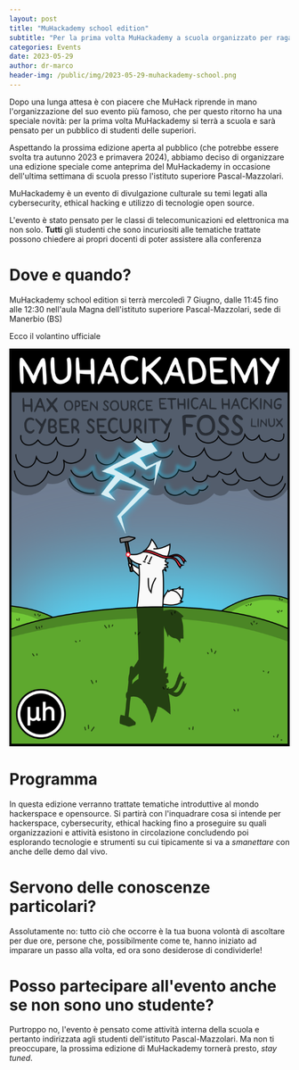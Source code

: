 ```yaml
---
layout: post
title: "MuHackademy school edition"
subtitle: "Per la prima volta MuHackademy a scuola organizzato per ragazzi delle superiori"
categories: Events
date: 2023-05-29
author: dr-marco
header-img: /public/img/2023-05-29-muhackademy-school.png
---
```


Dopo una lunga attesa è con piacere che MuHack riprende in mano l'organizzazione del suo evento più famoso, che per questo ritorno ha una speciale novità: per la prima volta MuHackademy si terrà a scuola e sarà pensato per un pubblico di studenti delle superiori.

Aspettando la prossima edizione aperta al pubblico (che potrebbe essere svolta tra autunno 2023 e primavera 2024), abbiamo deciso di organizzare una edizione speciale come anteprima del MuHackademy in occasione dell'ultima settimana di scuola presso l'istituto superiore Pascal-Mazzolari.

MuHackademy è un evento di divulgazione culturale su temi legati alla cybersecurity, ethical hacking e utilizzo di tecnologie open source. 

L'evento è stato pensato per le classi di telecomunicazioni ed elettronica ma non solo. **Tutti** gli studenti che sono incuriositi alle tematiche trattate possono chiedere ai propri docenti di poter assistere alla conferenza


# Dove e quando?
MuHackademy school edition si terrà mercoledì 7 Giugno, dalle 11:45 fino alle 12:30 nell'aula Magna dell'istituto superiore Pascal-Mazzolari, sede di Manerbio (BS)

Ecco il volantino ufficiale

![Volantino](/public/img/2023-05-29-muhackademy-school.png)

# Programma
In questa edizione verranno trattate tematiche introduttive al mondo hackerspace e opensource. Si partirà con l'inquadrare cosa si intende per hackerspace, cybersecurity, ethical hacking fino a proseguire su quali organizzazioni e attività esistono in circolazione  concludendo poi esplorando tecnologie e strumenti su cui tipicamente si va a *smanettare* con anche delle demo dal vivo.



# Servono delle conoscenze particolari?
Assolutamente no: tutto ciò che occorre è la tua buona volontà di ascoltare per due ore, persone che, possibilmente come te, hanno iniziato ad imparare un passo alla volta, ed ora sono desiderose di condividerle!

# Posso partecipare all'evento anche se non sono uno studente?
Purtroppo no, l'evento è pensato come attività interna della scuola e pertanto indirizzata agli studenti dell'istituto Pascal-Mazzolari. Ma non ti preoccupare, la prossima edizione di MuHackademy tornerà presto, *stay tuned*.

